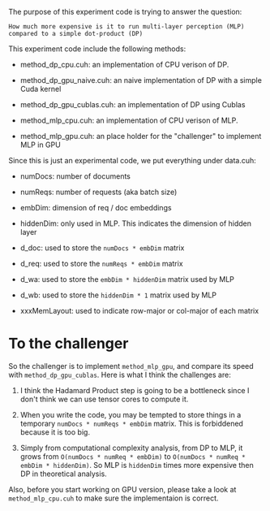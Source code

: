 The purpose of this experiment code is trying to answer the question:

    How much more expensive is it to run multi-layer perception (MLP) compared to a simple dot-product (DP)

This experiment code include the following methods:

  - method_dp_cpu.cuh: an implementation of CPU verison of DP.

  - method_dp_gpu_naive.cuh: an naive implementation of DP with a simple Cuda kernel

  - method_dp_gpu_cublas.cuh: an implementation of DP using Cublas

  - method_mlp_cpu.cuh: an implementation of CPU verison of MLP.

  - method_mlp_gpu.cuh: an place holder for the "challenger" to implement MLP in GPU

Since this is just an experimental code, we put everything under data.cuh:

  - numDocs: number of documents
  
  - numReqs: number of requests (aka batch size)

  - embDim: dimension of req / doc embeddings

  - hiddenDim: only used in MLP. This indicates the dimension of hidden layer

  - d_doc: used to store the `numDocs * embDim` matrix

  - d_req: used to store the `numReqs * embDim` matrix

  - d_wa: used to store the `embDim * hiddenDim` matrix used by MLP

  - d_wb: used to store the `hiddenDim * 1` matrix used by MLP

  - xxxMemLayout: used to indicate row-major or col-major of each matrix



To the challenger
=================

So the challenger is to implement `method_mlp_gpu`, and compare its speed with `method_dp_gpu_cublas`. Here is what I think the challenges are:

1. I think the Hadamard Product step is going to be a bottleneck since I don't think we can use tensor cores to compute it.

2. When you write the code, you may be tempted to store things in a temporary `numDocs * numReqs * embDim` matrix. This is forbiddened because it is too big.

3. Simply from computational complexity analysis, from DP to MLP, it grows from `O(numDocs * numReq * embDim)` to `O(numDocs * numReq * embDim * hiddenDim)`. So MLP is `hiddenDim` times more expensive then DP in theoretical analysis.

Also, before you start working on GPU version, please take a look at `method_mlp_cpu.cuh` to make sure the implementaion is correct.
